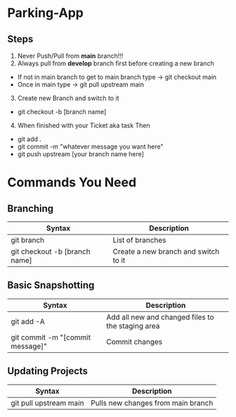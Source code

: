 # Parking-App

## Steps
1. Never Push/Pull from **main** branch!!!
2. Always pull from **develop** branch first before creating a new branch
  - If not in main branch to get to main branch type -> git checkout main
  - Once in main type -> git pull upstream main
3. Create new Branch and switch to it
  - git checkout -b [branch name]
4. When finished with your Ticket aka task Then 
  - git add .
  - git commit -m "whatever message you want here"
  - git push upstream [your branch name here]

# Commands You Need 

## Branching

| Syntax                          | Description                                      |
| ------------------------------- | ------------------------------------------------ |
| git branch                      | List of branches                                 |
| git checkout -b [branch name]   | Create a new branch and switch to it             |



## Basic Snapshotting

| Syntax                               | Description                                       |
| ------------------------------------ | ------------------------------------------------- |
| git add -A                           | Add all new and changed files to the staging area |
| git commit -m "[commit message]"	   | Commit changes                                    |


## Updating Projects

| Syntax                          | Description                                      |
| ------------------------------- | ------------------------------------------------ |
| git pull upstream main          | Pulls new changes from main branch               |
